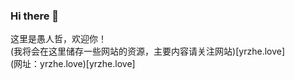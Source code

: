 ### Hi there 👋
这里是愚人哲，欢迎你！
<br>
(我将会在这里储存一些网站的资源，主要内容请关注网站)[yrzhe.love]
<br>
(网址：yrzhe.love)[yrzhe.love]
<!--
**Yrzhe/yrzhe** is a ✨ _special_ ✨ repository because its `README.md` (this file) appears on your GitHub profile.

Here are some ideas to get you started:

- 🔭 I’m currently working on ...
- 🌱 I’m currently learning ...
- 👯 I’m looking to collaborate on ...
- 🤔 I’m looking for help with ...
- 💬 Ask me about ...
- 📫 How to reach me: ...
- 😄 Pronouns: ...
- ⚡ Fun fact: ...
-->
